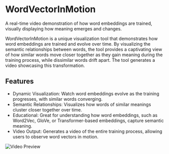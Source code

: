# WordVectorInMotion
A real-time video demonstration of how word embeddings are trained, visually displaying how meaning emerges and changes.

WordVectorInMotion is a unique visualization tool that demonstrates how word embeddings are trained and evolve over time. By visualizing the semantic relationships between words, the tool provides a captivating view of how similar words move closer together as they gain meaning during the training process, while dissimilar words drift apart. The tool generates a video showcasing this transformation.


## Features
* Dynamic Visualization: Watch word embeddings evolve as the training progresses, with similar words converging.
* Semantic Relationships: Visualizes how words of similar meanings cluster closer together over time.
* Educational: Great for understanding how word embeddings, such as Word2Vec, GloVe, or Transformer-based embeddings, capture semantic meaning.
* Video Output: Generates a video of the entire training process, allowing users to observe word vectors in motion.

![Video Preview](assets/your-gif-file.gif)
